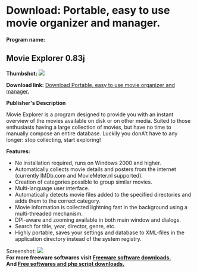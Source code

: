 # Download: Portable, easy to use movie organizer and manager.

**Program name:**

## Movie Explorer 0.83j

  
**Thumbshot:** ![](http://www.freewarefiles.com/screenshot/movieexplorer_md.jpg)   
  
**Download link:** [Download Portable, easy to use movie organizer and manager.](http://freesoftwares.boysofts.com/Movie-Explorer_program_73905.html)  
  


**Publisher's Description**  
  


Movie Explorer is a program designed to provide you with an instant overview of the movies available on disk or on other media. Suited to those enthusiasts having a large collection of movies, but have no time to manually compose an entire database. Luckily you donA't have to any longer: stop collecting, start exploring! 

**Features:**

  * No installation required, runs on Windows 2000 and higher. 
  * Automatically collects movie details and posters from the internet (currently IMDb.com and MovieMeter.nl supported). 
  * Creation of categories possible to group similar movies. 
  * Multi-language user interface. 
  * Automatically detects movie files added to the specified directories and adds them to the correct category. 
  * Movie information is collected lightning fast in the background using a multi-threaded mechanism. 
  * DPI-aware and zooming available in both main window and dialogs. 
  * Search for title, year, director, genre, etc. 
  * Highly portable, saves your settings and database to XML-files in the application directory instead of the system registry. 

  
  
Screenshot: ![](http://www.freewarefiles.com/screenshot/movieexplorer.jpg)   
**For more freeware softwares visit [Freeware software downloads.](http://freesoftwares.boysofts.com/)**   
**And [Free softwares and php script downloads.](http://www.boysofts.com/)**
